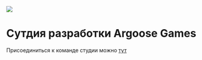 ![](https://github.com/LuisanArgoose/LuisanAroose/blob/main/ArgooseLogo.png)
# Сутдия разработки Argoose Games
Присоединиться к команде студии можно [тут](t.me/LuisanArgoose)

